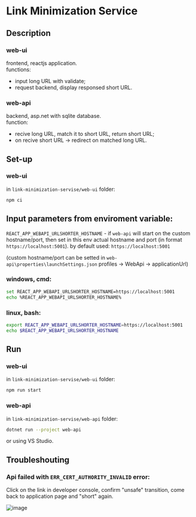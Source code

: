 # Link Minimization Service

## Description

### web-ui

frontend, reactjs application.  
functions:

- input long URL with validate;
- request backend, display responsed short URL.

### web-api

backend, asp.net with sqlite database.  
function:

- recive long URL, match it to short URL, return short URL;
- on recive short URL -> redirect on matched long URL.

## Set-up

### web-ui

in `link-minimization-servise/web-ui` folder:

```bash
npm ci
```

## Input parameters from enviroment variable:

`REACT_APP_WEBAPI_URLSHORTER_HOSTNAME` - if `web-api` will start on the custom hostname/port, then set in this env actual hostname and port (in format `https://localhost:5001`). by default used: `https://localhost:5001`

(custom hostname/port can be setted in `web-api\properties\launchSettings.json` profiles -> WebApi -> applicationUrl)

### windows, cmd:

```bash
set REACT_APP_WEBAPI_URLSHORTER_HOSTNAME=https://localhost:5001
echo %REACT_APP_WEBAPI_URLSHORTER_HOSTNAME%
```

### linux, bash:

```bash
export REACT_APP_WEBAPI_URLSHORTER_HOSTNAME=https://localhost:5001
echo $REACT_APP_WEBAPI_URLSHORTER_HOSTNAME
```

## Run

### web-ui

in `link-minimization-servise/web-ui` folder:

```bash
npm run start
```

### web-api

in `link-minimization-servise/web-api` folder:

```bash
dotnet run --project web-api
```

or using VS Studio.

## Troubleshouting

### Api failed with `ERR_CERT_AUTHORITY_INVALID` error:

Click on the link in developer console, confirm "unsafe" transition, come back to application page and "short" again.

![image](https://user-images.githubusercontent.com/47454763/120106011-8f110300-c185-11eb-819c-449f86e90f73.png)
